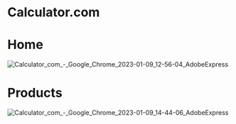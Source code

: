 # Calculator.com

# Home

![Calculator_com_-_Google_Chrome_2023-01-09_12-56-04_AdobeExpress](https://user-images.githubusercontent.com/72181657/211275944-b530ca24-6fd4-45e9-b61b-3dfbf3cca8ec.gif)


# Products

![Calculator_com_-_Google_Chrome_2023-01-09_14-44-06_AdobeExpress](https://user-images.githubusercontent.com/72181657/211275098-f99b3854-b120-43ca-80cb-673f184ae471.gif)


